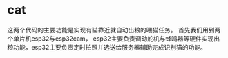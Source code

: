 # cat
这两个代码的主要功能是实现有猫靠近就自动出粮的喂猫任务。
首先我们用到两个单片机esp32与esp32cam， esp32主要负责调动舵机与蜂鸣器等硬件实现出粮功能，esp32主要负责定时拍照并选送给服务器辅助完成识别猫的功能。
